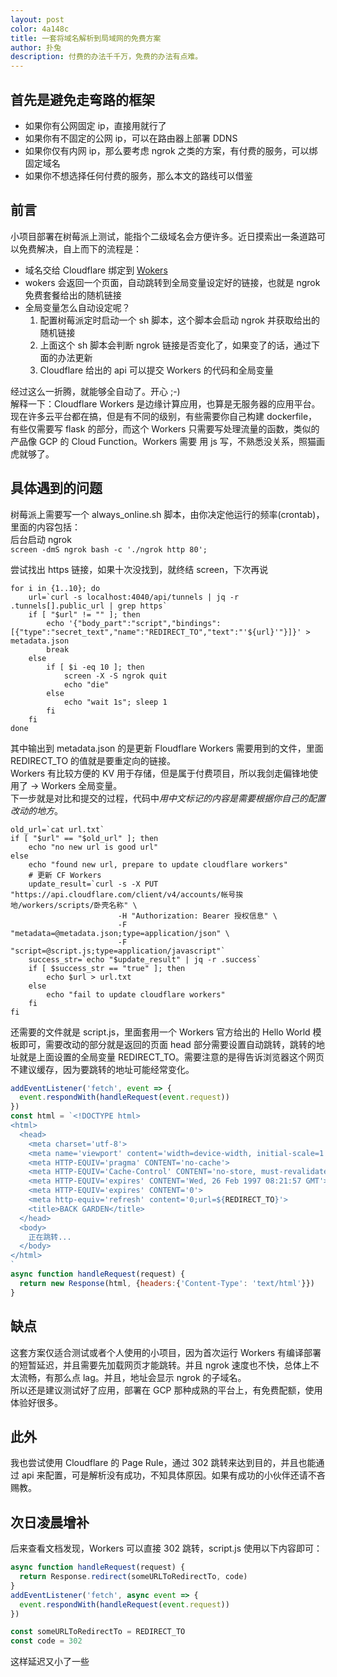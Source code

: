 ```yaml
---
layout: post
color: 4a148c
title: 一套将域名解析到局域网的免费方案
author: 扑兔
description: 付费的办法千千万，免费的办法有点难。
---
```


## 首先是避免走弯路的框架

- 如果你有公网固定 ip，直接用就行了
- 如果你有不固定的公网 ip，可以在路由器上部署 DDNS
- 如果你仅有内网 ip，那么要考虑 ngrok 之类的方案，有付费的服务，可以绑固定域名
- 如果你不想选择任何付费的服务，那么本文的路线可以借鉴

## 前言

小项目部署在树莓派上测试，能指个二级域名会方便许多。近日摸索出一条道路可以免费解决，自上而下的流程是：  

- 域名交给 Cloudflare 绑定到 [Wokers](https://workers.cloudflare.com/)
- wokers 会返回一个页面，自动跳转到全局变量设定好的链接，也就是 ngrok 免费套餐给出的随机链接
- 全局变量怎么自动设定呢？
  1. 配置树莓派定时启动一个 sh 脚本，这个脚本会启动 ngrok 并获取给出的随机链接
  2. 上面这个 sh 脚本会判断 ngrok 链接是否变化了，如果变了的话，通过下面的办法更新
  3. Cloudflare 给出的 api 可以提交 Workers 的代码和全局变量

经过这么一折腾，就能够全自动了。开心 ;-)  
解释一下：Cloudflare Workers 是边缘计算应用，也算是无服务器的应用平台。现在许多云平台都在搞，但是有不同的级别，有些需要你自己构建 dockerfile，有些仅需要写 flask 的部分，而这个 Workers 只需要写处理流量的函数，类似的产品像 GCP 的 Cloud Function。Workers 需要 用 js 写，不熟悉没关系，照猫画虎就够了。  

## 具体遇到的问题

树莓派上需要写一个 always_online.sh 脚本，由你决定他运行的频率(crontab)，里面的内容包括：  
后台启动 ngrok  
`screen -dmS ngrok bash -c './ngrok http 80';`

尝试找出 https 链接，如果十次没找到，就终结 screen，下次再说  

``` shell
for i in {1..10}; do
    url=`curl -s localhost:4040/api/tunnels | jq -r .tunnels[].public_url | grep https`
    if [ "$url" != "" ]; then
        echo '{"body_part":"script","bindings":[{"type":"secret_text","name":"REDIRECT_TO","text":"'${url}'"}]}' > metadata.json
        break
    else
        if [ $i -eq 10 ]; then
            screen -X -S ngrok quit
            echo "die"
        else
            echo "wait 1s"; sleep 1
        fi
    fi
done
```

其中输出到 metadata.json 的是更新 Floudflare Workers 需要用到的文件，里面 REDIRECT_TO 的值就是要重定向的链接。  
Workers 有比较方便的 KV 用于存储，但是属于付费项目，所以我剑走偏锋地使用了 -> Workers 全局变量。  
下一步就是对比和提交的过程，代码中*用中文标记的内容是需要根据你自己的配置改动的地方*。  

``` shell
old_url=`cat url.txt`
if [ "$url" == "$old_url" ]; then
    echo "no new url is good url"
else
    echo "found new url, prepare to update cloudflare workers"
    # 更新 CF Workers
    update_result=`curl -s -X PUT "https://api.cloudflare.com/client/v4/accounts/帐号挨地/workers/scripts/卧壳名称" \
                        -H "Authorization: Bearer 授权信息" \
                        -F "metadata=@metadata.json;type=application/json" \
                        -F "script=@script.js;type=application/javascript"`
    success_str=`echo "$update_result" | jq -r .success`
    if [ $success_str == "true" ]; then
        echo $url > url.txt
    else
        echo "fail to update cloudflare workers"
    fi
fi
```

还需要的文件就是 script.js，里面套用一个 Workers 官方给出的 Hello World 模板即可，需要改动的部分就是返回的页面 head 部分需要设置自动跳转，跳转的地址就是上面设置的全局变量 REDIRECT_TO。需要注意的是得告诉浏览器这个网页不建议缓存，因为要跳转的地址可能经常变化。

``` javascript
addEventListener('fetch', event => {
  event.respondWith(handleRequest(event.request))
})
const html = `<!DOCTYPE html>
<html>
  <head>
    <meta charset='utf-8'>
    <meta name='viewport' content='width=device-width, initial-scale=1'>
    <meta HTTP-EQUIV='pragma' CONTENT='no-cache'>
    <meta HTTP-EQUIV='Cache-Control' CONTENT='no-store, must-revalidate'>
    <meta HTTP-EQUIV='expires' CONTENT='Wed, 26 Feb 1997 08:21:57 GMT'>
    <meta HTTP-EQUIV='expires' CONTENT='0'>
    <meta http-equiv='refresh' content='0;url=${REDIRECT_TO}'>
    <title>BACK GARDEN</title>
  </head>
  <body>
    正在跳转...  
  </body>
</html>
`
async function handleRequest(request) {
  return new Response(html, {headers:{'Content-Type': 'text/html'}})
}
```

## 缺点

这套方案仅适合测试或者个人使用的小项目，因为首次运行 Workers 有编译部署的短暂延迟，并且需要先加载网页才能跳转。并且 ngrok 速度也不快，总体上不太流畅，有那么点 lag。并且，地址会显示 ngrok 的子域名。  
所以还是建议测试好了应用，部署在 GCP 那种成熟的平台上，有免费配额，使用体验好很多。  

## 此外

我也尝试使用 Cloudflare 的 Page Rule，通过 302 跳转来达到目的，并且也能通过 api 来配置，可是解析没有成功，不知具体原因。如果有成功的小伙伴还请不吝赐教。  

## 次日凌晨增补

后来查看文档发现，Workers 可以直接 302 跳转，script.js 使用以下内容即可：  

``` javascript
async function handleRequest(request) {
  return Response.redirect(someURLToRedirectTo, code)
}
addEventListener('fetch', async event => {
  event.respondWith(handleRequest(event.request))
})

const someURLToRedirectTo = REDIRECT_TO
const code = 302
```

这样延迟又小了一些  

